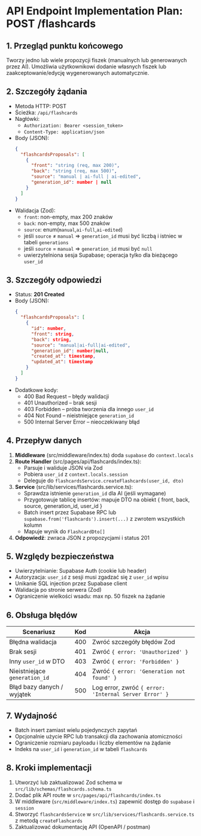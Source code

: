 # API Endpoint Implementation Plan: POST /flashcards

## 1. Przegląd punktu końcowego

Tworzy jedno lub wiele propozycji fiszek (manualnych lub generowanych przez AI). Umożliwia użytkownikowi dodanie własnych fiszek lub zaakceptowanie/edycję wygenerowanych automatycznie.

## 2. Szczegóły żądania

- Metoda HTTP: POST
- Ścieżka: `/api/flashcards`
- Nagłówki:
  - `Authorization: Bearer <session_token>`
  - `Content-Type: application/json`
- Body (JSON):
  ```json
  {
    "flashcardsProposals": [
      {
        "front": "string (req, max 200)",
        "back": "string (req, max 500)",
        "source": "manual | ai-full | ai-edited",
        "generation_id": number | null
      }
    ]
  }
  ```
- Walidacja (Zod):
  - `front`: non-empty, max 200 znaków
  - `back`: non-empty, max 500 znaków
  - `source`: enum(`manual`,`ai-full`,`ai-edited`)
  - jeśli `source` ≠ `manual` ⇒ `generation_id` musi być liczbą i istniec w tabeli `generations`
  - jeśli `source` = `manual` ⇒ `generation_id` musi być `null`
  - uwierzytelniona sesja Supabase; operacja tylko dla bieżącego `user_id`

## 3. Szczegóły odpowiedzi

- Status: **201 Created**
- Body (JSON):
  ```json
  {
    "flashcardsProposals": [
      {
        "id": number,
        "front": string,
        "back": string,
        "source": "manual|ai-full|ai-edited",
        "generation_id": number|null,
        "created_at": timestamp,
        "updated_at": timestamp
      }
    ]
  }
  ```
- Dodatkowe kody:
  - 400 Bad Request – błędy walidacji
  - 401 Unauthorized – brak sesji
  - 403 Forbidden – próba tworzenia dla innego `user_id`
  - 404 Not Found – nieistniejące `generation_id`
  - 500 Internal Server Error – nieoczekiwany błąd

## 4. Przepływ danych

1. **Middleware** (src/middleware/index.ts) doda `supabase` do `context.locals`
2. **Route Handler** (src/pages/api/flashcards/index.ts):
   - Parsuje i waliduje JSON via Zod
   - Pobiera `user_id` z `context.locals.session`
   - Deleguje do `flashcardsService.createFlashcards(user_id, dto)`
3. **Service** (src/lib/services/flashcards.service.ts):
   - Sprawdza istnienie `generation_id` dla AI (jeśli wymagane)
   - Przygotowuje tablicę insertów: mapuje DTO na obiekt { front, back, source, generation_id, user_id }
   - Batch insert przez Supabase RPC lub `supabase.from('flashcards').insert(...)` z zwrotem wszystkich kolumn
   - Mapuje wynik do `FlashcardDto[]`
4. **Odpowiedź**: zwraca JSON z propozycjami i status 201

## 5. Względy bezpieczeństwa

- Uwierzytelnianie: Supabase Auth (cookie lub header)
- Autoryzacja: `user_id` z sesji musi zgadzać się z `user_id` wpisu
- Unikanie SQL injection przez Supabase client
- Walidacja po stronie serwera (Zod)
- Ograniczenie wielkości wsadu: max np. 50 fiszek na żądanie

## 6. Obsługa błędów

| Scenariusz                    | Kod | Akcja                                                 |
| ----------------------------- | --- | ----------------------------------------------------- |
| Błędna walidacja              | 400 | Zwróć szczegóły błędów Zod                            |
| Brak sesji                    | 401 | Zwróć `{ error: 'Unauthorized' }`                     |
| Inny `user_id` w DTO          | 403 | Zwróć `{ error: 'Forbidden' }`                        |
| Nieistniejące `generation_id` | 404 | Zwróć `{ error: 'Generation not found' }`             |
| Błąd bazy danych / wyjątek    | 500 | Log error, zwróć `{ error: 'Internal Server Error' }` |

## 7. Wydajność

- Batch insert zamiast wielu pojedynczych zapytań
- Opcjonalnie użycie RPC lub transakcji dla zachowania atomiczności
- Ograniczenie rozmiaru payloadu i liczby elementów na żądanie
- Indeks na `user_id` i `generation_id` w tabeli `flashcards`

## 8. Kroki implementacji

1. Utworzyć lub zaktualizować Zod schema w `src/lib/schemas/flashcards.schema.ts`
2. Dodać plik API route w `src/pages/api/flashcards/index.ts`
3. W middleware (`src/middleware/index.ts`) zapewnić dostęp do `supabase` i `session`
4. Stworzyć `flashcardsService` w `src/lib/services/flashcards.service.ts` z metodą `createFlashcards`
5. Zaktualizować dokumentację API (OpenAPI / postman)
